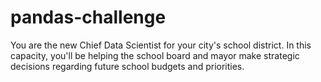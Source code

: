 # pandas-challenge
You are the new Chief Data Scientist for your city's school district. In this capacity, you'll be helping the school board and mayor make strategic decisions regarding future school budgets and priorities.
